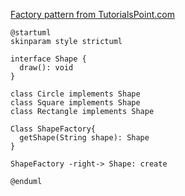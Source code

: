 
[Factory pattern from TutorialsPoint.com](https://www.tutorialspoint.com/design_pattern/factory_pattern.htm)

```plantuml
@startuml
skinparam style strictuml

interface Shape {
  draw(): void
}

class Circle implements Shape
class Square implements Shape
class Rectangle implements Shape

Class ShapeFactory{
  getShape(String shape): Shape
}

ShapeFactory -right-> Shape: create

@enduml
```